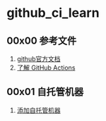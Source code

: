 # github_ci_learn

## 00x00 参考文件

1. [github官方文档](https://docs.github.com/zh/actions/automating-builds-and-tests/about-continuous-integration)
2. [了解 GitHub Actions](https://docs.github.com/zh/actions/learn-github-actions/understanding-github-actions)

## 00x01 自托管机器

1. [添加自托管机器](https://docs.github.com/zh/actions/hosting-your-own-runners/managing-self-hosted-runners/adding-self-hosted-runners) 
